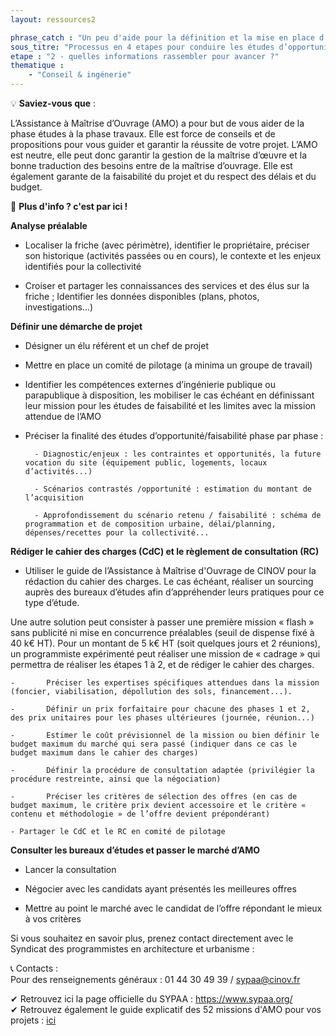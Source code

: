 ```yaml
---
layout: ressources2

phrase_catch : "Un peu d'aide pour la définition et la mise en place d’une première mission d’AMO"
sous_titre: "Processus en 4 etapes pour conduire les études d’opportunité et de faisabilité d’un projet de réhabilitation de friche."
etape : "2 - quelles informations rassembler pour avancer ?"
thematique :
    - "Conseil & ingénerie"
---
```

  
💡 **Saviez-vous que** :  
  
L’Assistance à Maîtrise d’Ouvrage (AMO) a pour but de vous aider de la phase études à la phase travaux. Elle est force de conseils et de propositions pour vous guider et garantir la réussite de votre projet.
L’AMO est neutre, elle peut donc garantir la gestion de la maîtrise d’œuvre et la bonne traduction des besoins entre de la maîtrise d’ouvrage.  Elle est également garante de la faisabilité du projet et du respect des délais et du budget.



🚀 **Plus d'info ? c'est par ici !**  
  
**Analyse préalable**

- Localiser la friche (avec périmètre), identifier le propriétaire, préciser son historique (activités passées ou en cours), le contexte et les enjeux identifiés pour la collectivité  

- Croiser et partager les connaissances des services et des élus sur la friche ; Identifier les données disponibles (plans, photos, investigations...)

**Définir une démarche de projet**

- Désigner un élu référent et un chef de projet

- Mettre en place un comité de pilotage (a minima un groupe de travail)

- Identifier les compétences externes d’ingénierie publique ou parapublique à disposition, les mobiliser le cas échéant en définissant leur mission pour les études de faisabilité et les limites avec la mission attendue de l’AMO

- Préciser la finalité des études d’opportunité/faisabilité phase par phase :

        - Diagnostic/enjeux : les contraintes et opportunités, la future vocation du site (équipement public, logements, locaux d’activités...)

        - Scénarios contrastés /opportunité : estimation du montant de l’acquisition

        - Approfondissement du scénario retenu / faisabilité : schéma de programmation et de composition urbaine, délai/planning, dépenses/recettes pour la collectivité...

**Rédiger le cahier des charges (CdC) et le règlement de consultation (RC)**

- Utiliser le guide de l’Assistance à Maîtrise d'Ouvrage de CINOV pour la rédaction du cahier des charges. Le cas échéant, réaliser un sourcing auprès des bureaux d’études afin d’appréhender leurs pratiques pour ce type d’étude.

Une autre solution peut consister à passer une première mission « flash » sans publicité ni mise en concurrence préalables (seuil de dispense fixé à 40 k€ HT). Pour un montant de 5 k€ HT (soit quelques jours et 2 réunions), un programmiste expérimenté peut réaliser une mission de « cadrage » qui permettra de réaliser les étapes 1 à 2, et de rédiger le cahier des charges.

    -   	Préciser les expertises spécifiques attendues dans la mission (foncier, viabilisation, dépollution des sols, financement...). 

    -   	Définir un prix forfaitaire pour chacune des phases 1 et 2, des prix unitaires pour les phases ultérieures (journée, réunion...)

    -   	Estimer le coût prévisionnel de la mission ou bien définir le budget maximum du marché qui sera passé (indiquer dans ce cas le budget maximum dans le cahier des charges)

    -   	Définir la procédure de consultation adaptée (privilégier la procédure restreinte, ainsi que la négociation)

    -   	Préciser les critères de sélection des offres (en cas de budget maximum, le critère prix devient accessoire et le critère « contenu et méthodologie » de l’offre devient prépondérant)

    - Partager le CdC et le RC en comité de pilotage

**Consulter les bureaux d’études et passer le marché d’AMO**

- Lancer la consultation

- Négocier avec les candidats ayant présentés les meilleures offres

- Mettre au point le marché avec le candidat de l’offre répondant le mieux à vos critères



Si vous souhaitez en savoir plus, prenez contact directement avec le Syndicat des programmistes en architecture et urbanisme : 
  
📞 Contacts :    
Pour des renseignements généraux : 01 44 30 49 39 / sypaa@cinov.fr


✔ Retrouvez ici la page officielle du SYPAA : <https://www.sypaa.org/>  
✔ Retrouvez également le guide explicatif des 52 missions d'AMO pour vos projets : [ici](https://www.choisirsonamo.fr/)  
